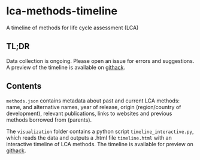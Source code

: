 # lca-methods-timeline
A timeline of methods for life cycle assessment (LCA)

## TL;DR
Data collection is ongoing. Please open an issue for errors and suggestions.
A preview of the timeline is available on [githack](https://rawcdn.githack.com/BenPortner/lca-methods-timeline/434efa66b580472bf3349b071abf3095dc18e228/visualization/timeline.html).

## Contents
`methods.json` contains metadata about past and current LCA methods: name, and alternative names, year of release, origin (region/country of development), relevant publications, links to websites and previous methods borrowed from (parents).

The `visualization` folder contains a python script `timeline_interactive.py`, which reads the data and outputs a .html file `timeline.html` with an interactive timeline of LCA methods. The timeline is available for preview on [githack](https://rawcdn.githack.com/BenPortner/lca-methods-timeline/434efa66b580472bf3349b071abf3095dc18e228/visualization/timeline.html).